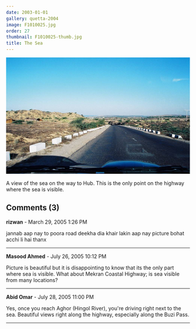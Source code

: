```yaml
---
date: 2003-01-01
gallery: quetta-2004
image: F1010025.jpg
order: 27
thumbnail: F1010025-thumb.jpg
title: The Sea
---
```


![The Sea](./F1010025.jpg)

A view of the sea on the way to Hub. This is the only point on the highway where the sea is visible.

<div id="comments">

## Comments (3)

**rizwan** - March 29, 2005  1:26 PM

jannab aap nay to poora road deekha dia khair lakin aap nay picture bohat acchi li hai thanx

---

**Masood Ahmed** - July 26, 2005 10:12 PM

Picture is beautiful but it is disappointing to know that its the only part where sea is visible. What about Mekran Coastal Highway; is sea visible from many locations?

---

**Abid Omar** - July 28, 2005 11:00 PM

Yes, once you reach Aghor (Hingol River), you're driving right next to the sea. Beautiful views right along the highway, especially along the Buzi Pass.

---

</div>